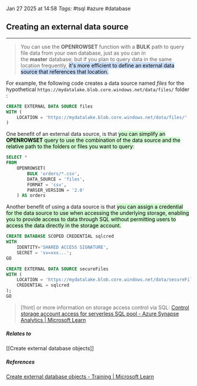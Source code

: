 Jan 27 2025 at 14:58
_Tags:_ #tsql #azure #database 
## Creating an external data source
---
>You can use the **OPENROWSET** function with a **BULK** path to query file data from your own database, just as you can in the **master** database; but if you plan to query data in the same location frequently, <mark style="background: #ADCCFFA6;">it's more efficient to define an external data source that references that location.</mark>

For example, the following code creates a data source named _files_ for the hypothetical `https://mydatalake.blob.core.windows.net/data/files/` folder:

```sql
CREATE EXTERNAL DATA SOURCE files
WITH (
    LOCATION = 'https://mydatalake.blob.core.windows.net/data/files/'
)
```
One benefit of an external data source, is that <mark style="background: #BBFABBA6;">you can simplify an <b>OPENROWSET</b> query to use the combination of the data source and the relative path to the folders or files you want to query</mark>:

```sql
SELECT *
FROM
    OPENROWSET(
        BULK 'orders/*.csv',
        DATA_SOURCE = 'files',
        FORMAT = 'csv',
        PARSER_VERSION = '2.0'
    ) AS orders
```

Another benefit of using a data source is that <mark style="background: #BBFABBA6;">you can assign a credential for the data source to use when accessing the underlying storage, enabling you to provide access to data through SQL without permitting users to access the data directly in the storage account.</mark>

```sql
CREATE DATABASE SCOPED CREDENTIAL sqlcred
WITH
    IDENTITY='SHARED ACCESS SIGNATURE',  
    SECRET = 'sv=xxx...';
GO

CREATE EXTERNAL DATA SOURCE secureFiles
WITH (
    LOCATION = 'https://mydatalake.blob.core.windows.net/data/secureFiles/'
    CREDENTIAL = sqlcred
);
GO
```

>[!hint] or more information on storage access control via SQL: [Control storage account access for serverless SQL pool - Azure Synapse Analytics | Microsoft Learn](https://learn.microsoft.com/en-us/azure/synapse-analytics/sql/develop-storage-files-storage-access-control?tabs=user-identity)

##### Relates to
[[Create external database objects]]
##### References
[Create external database objects - Training | Microsoft Learn](https://learn.microsoft.com/en-us/training/modules/query-data-lake-using-azure-synapse-serverless-sql-pools/4-external-objects)